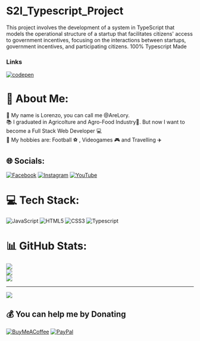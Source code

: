 # S2I_Typescript_Project
This project involves the development of a system in TypeScript that models the operational structure of a startup that facilitates citizens' access to government incentives, focusing on the interactions between startups, government incentives, and participating citizens.
100% Typescript Made
### Links
[![codepen](https://img.shields.io/badge/Codepen-000000?style=for-the-badge&logo=codepen&logoColor=white)](https://codepen.io/AreLory/pen/vEEjamb)



# 💫 About Me:
👋 My name is Lorenzo, you can call me @AreLory.<br>📚 I graduated in Agricolture and Agro-Food Industry🌱. But now I want to become a Full Stack Web Developer 💻<br>🌟 My hobbies are: Football ⚽ , Videogames  🎮 and Travelling ✈️


## 🌐 Socials:
[![Facebook](https://img.shields.io/badge/Facebook-%231877F2.svg?logo=Facebook&logoColor=white)](https://facebook.com/@are.lorenzo) 
[![Instagram](https://img.shields.io/badge/Instagram-%23E4405F.svg?logo=Instagram&logoColor=white)](https://instagram.com/@are.lorenzo)
[![YouTube](https://img.shields.io/badge/YouTube-%23FF0000.svg?logo=YouTube&logoColor=white)](https://www.youtube.com/@LorenzoArena-webdeveloper)


# 💻 Tech Stack:
![JavaScript](https://img.shields.io/badge/javascript-%23323330.svg?style=for-the-badge&logo=javascript&logoColor=%23F7DF1E) ![HTML5](https://img.shields.io/badge/html5-%23E34F26.svg?style=for-the-badge&logo=html5&logoColor=white) ![CSS3](https://img.shields.io/badge/css3-%231572B6.svg?style=for-the-badge&logo=css3&logoColor=white) ![Typescript](https://img.shields.io/badge/TypeScript-007ACC?style=for-the-badge&logo=typescript&logoColor=white)
# 📊 GitHub Stats:
![](https://github-readme-stats.vercel.app/api?username=AreLory&theme=shadow_green&hide_border=false&include_all_commits=true&count_private=false)<br/>
![](https://github-readme-streak-stats.herokuapp.com/?user=AreLory&theme=shadow_green&hide_border=false)<br/>
![](https://github-readme-stats.vercel.app/api/top-langs/?username=AreLory&theme=shadow_green&hide_border=false&include_all_commits=true&count_private=false&layout=compact)

---
[![](https://visitcount.itsvg.in/api?id=AreLory&icon=5&color=4)](https://visitcount.itsvg.in)

  ## 💰 You can help me by Donating
  [![BuyMeACoffee](https://img.shields.io/badge/Buy%20Me%20a%20Coffee-ffdd00?style=for-the-badge&logo=buy-me-a-coffee&logoColor=black)](https://buymeacoffee.com/https://buymeacoffee.com/arelory) [![PayPal](https://img.shields.io/badge/PayPal-00457C?style=for-the-badge&logo=paypal&logoColor=white)](https://paypal.me/https://www.paypal.me/AreLory05) 

  
<!-- Proudly created with GPRM ( https://gprm.itsvg.in ) -->
